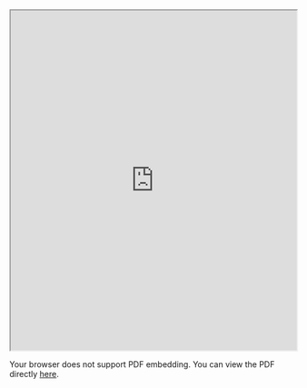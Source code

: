 <iframe src="https://github.com/MichaelMancuso/Hacking_Containers/blob/7f7b2ca8c8c3d2e84316b3f0fad561cd2cbcc70d/SteamCloud/SteamCloud_Walk_Through.pdf)&embedded=true" width="100%" height="600px"></iframe>



<object data="https://your-url.com/path/to/your-file.pdf" type="application/pdf" width="100%" height="600px">
    <p>Your browser does not support PDF embedding. You can view the PDF directly <a href="https://your-url.com/path/to/your-file.pdf">here</a>.</p>
</object>
